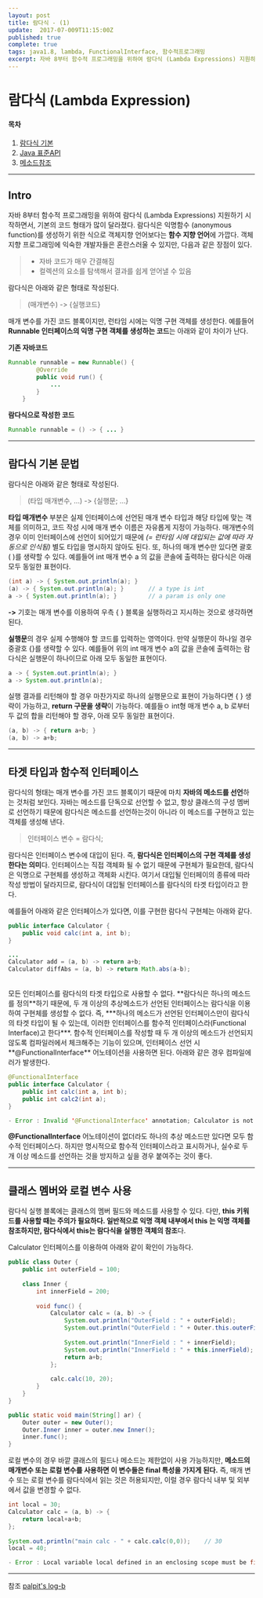 ```yaml
---
layout: post
title: 람다식 - (1)
update:  2017-07-009T11:15:00Z
published: true
complete: true
tags: java1.8, lambda, FunctionalInterface, 함수적프로그래밍
excerpt: 자바 8부터 함수적 프로그래밍을 위하여 람다식 (Lambda Expressions) 지원하기 시작하면서, 기본의 코드 형태가 많이 달라졌다. 람다식은 ...
---
```

# 람다식 (Lambda Expression) 

#### 목차
1. [람다식 기본](https://orgeslayer.github.io/2017/07/09/java-lambda-1/)
2. [Java 표준API](https://orgeslayer.github.io/2017/07/09/java-lambda-2/)
3. [메소드참조](https://orgeslayer.github.io/2017/07/09/java-lambda-3/)

------------------------

## Intro
자바 8부터 함수적 프로그래밍을 위하여 람다식 (Lambda Expressions) 지원하기 시작하면서, 기본의 코드 형태가 많이 달라졌다. 람다식은 익명함수 (anonymous function)를 생성하기 위한 식으로 객체지향 언어보다는 **함수 지향 언어**에 가깝다. 객체지향 프로그래밍에 익숙한 개발자들은 혼란스러울 수 있지만, 다음과 같은 장점이 있다.

> - 자바 코드가 매우 간결해짐 
> - 컬렉션의 요소를 탐색해서 결과를 쉽게 얻어낼 수 있음

람다식은 아래와 같은 형태로 작성된다.

> (매개변수) -> {실행코드}

매개 변수를 가진 코드 블록이지만, 런타임 시에는 익명 구현 객체를 생성한다.
예를들어 **Runnable 인터페이스의 익명 구현 객체를 생성하는 코드**는 아래와 같이 차이가 난다.

**기존 자바코드**
```java
Runnable runnable = new Runnable() {
	    @Override
	    public void run() {
			...
		}
	}
```

**람다식으로 작성한 코드**
```java
Runnable runnable = () -> { ... } 
```

-----------------------------
## 람다식 기본 문법

람다식은 아래와 같은 형태로 작성된다.

> (타입 매개변수, ...) -> {실행문; ...}

**타입 매개변수** 부분은 실제 인터페이스에 선언된 매개 변수 타입과 해당 타입에 맞는 객체를 의미하고, 코드 작성 시에 매개 변수 이름은 자유롭게 지정이 가능하다. 매개변수의 경우 이미 인터페이스에 선언이 되어있기 때문에 *(= 런타임 시에 대입되는 값에 따라 자동으로 인식됨)* 별도 타입을 명시하지 않아도 된다. 또, 하나의 매개 변수만 있다면 괄호 ( )를 생략할 수 있다.
예를들어 int 매개 변수 a 의 값을 콘솔에 출력하는 람다식은 아래 모두 동일한 표현이다.

``` java
(int a) -> { System.out.println(a); }
(a) -> { System.out.println(a); }		// a type is int 
a -> { System.out.println(a); }			// a param is only one
```

**->** 기호는 매개 변수를 이용하여 우측 { } 블록을 실행하라고 지시하는 것으로 생각하면 된다.

**실행문**의 경우 실제 수행해야 할 코드를 입력하는 영역이다. 만약 실행문이 하나일 경우 중괄호 {}를 생략할 수 있다. 예를들어 위의 int 매개 변수 a의 값을 콘솔에 출력하는 람다식은 실행문이 하나이므로 아래 모두 동일한 표현이다.

```java
a -> { System.out.println(a); }
a -> System.out.println(a);
```
실행 결과를 리턴해야 할 경우 마찬가지로 하나의 실행문으로 표현이 가능하다면 { } 생략이 가능하고, **return 구문을 생략**이 가능하다. 예를들ㅇ int형 매개 변수 a, b 로부터 두 값의 합을 리턴해야 할 경우, 아래 모두 동일한 표현이다.
```java
(a, b) -> { return a+b; }
(a, b) -> a+b;
```

--------------------------
## 타겟 타입과 함수적 인터페이스

람다식의 형태는 매개 변수를 가진 코드 블록이기 때문에 마치 **자바의 메소드를 선언**하는 것처럼 보인다.
자바는 메소드를 단독으로 선언할 수 없고, 항상 클래스의 구성 멤버로 선언하기 때문에 람다식은 메소드를 선언하는것이 아니라 이 메소드를 구현하고 있는 객체를 생성해 낸다.

> 인터페이스 변수 = 람다식;

람다식은 인터페이스 변수에 대입이 된다. 즉, **람다식은 인터페이스의 구현 객체를 생성한다는 의미**다.
인터페이스는 직접 객체화 될 수 없기 때문에 구현체가 필요한데, 람다식은 익명으로 구현체를 생성하고 객체화 시킨다. 여기서 대입될 인터페이의 종류에 따라 작성 방법이 달라지므로, 람다식이 대입될 인터페이스를 람다식의 타겟 타입이라고 한다.

예를들어 아래와 같은 인터페이스가 있다면, 이를 구현한 람다식 구현체는 아래와 같다.
```java
public interface Calculator {
	public void calc(int a, int b);
}

...
Calculator add = (a, b) -> return a+b;
Calculator diffAbs = (a, b) -> return Math.abs(a-b);
```
<br>
모든 인터페이스를 람다식의 타겟 타입으로 사용할 수 없다. **람다식은 하나의 메소드를 정의**하기 때문에, 두 개 이상의 추상메소드가 선언된 인터페이스는 람다식을 이용하여 구현체를 생성할 수 없다. 즉, ***하나의 메소드가 선언된 인터페이스만이 람다식의 타겟 타입이 될 수 있는데, 이러한 인터페이스를 함수적 인터페이스라(Functional Interface)고 한다***.
함수적 인터페이스를 작성할 때 두 개 이상의 메소드가 선언되지 않도록 컴파일러에서 체크해주는 기능이 있으며, 인터페이스 선언 시 **@FunctionalInterface** 어노테이션을 사용하면 된다. 아래와 같은 경우 컴파일에러가 발생한다.

```java
@FunctionalInterface
public interface Calculator {
	public int calc(int a, int b);
	public int calc2(int a);
}

- Error : Invalid '@FunctionalInterface' annotation; Calculator is not a functional interface
```

**@FunctionalInterface** 어노테이션이 없더라도 하나의 추상 메소드만 있다면 모두 함수적 인터페이스다. 하지만 명시적으로 함수적 인터페이스라고 표시하거나, 실수로  두 개 이상 메소드를 선언하는 것을 방지하고 싶을 경우 붙여주는 것이 좋다.

------------------------------
## 클래스 멤버와 로컬 변수 사용

람다식 실행 블록에는 클래스의 멤버 필드와 메소드를 사용할 수 있다. 다만, **this 키워드를 사용할 때는 주의가 필요하다. 일반적으로 익명 객체 내부에서 this 는 익명 객체를 참조하지만, 람다식에서 this는 람다식을 실행한 객체의 참조**다.

Calculator 인터페이스를 이용하여 아래와 같이 확인이 가능하다.

```java
public class Outer {
	public int outerField = 100;
	
	class Inner {
		int innerField = 200;
		
		void func() {
			Calculator calc = (a, b) -> {
				System.out.println("OuterField : " + outerField);
				System.out.println("OuterField : " + Outer.this.outerField);
				
				System.out.println("InnerField : " + innerField);
				System.out.println("InnerField : " + this.innerField);
				return a+b;
			};
			
			calc.calc(10, 20);
		}
	}
}
```

```java
public static void main(String[] ar) {
	Outer outer = new Outer();
	Outer.Inner inner = outer.new Inner();
	inner.func();
}
```

로컬 변수의 경우 바깥 클래스의 필드나 메소드는 제한없이 사용 가능하지만, **메소드의 매개변수 또는 로컬 변수를 사용하면 이 변수들은 final 특성을 가지게 된다.** 즉, 매개 변수 또는 로컬 변수를 람다식에서 읽는 것은 허용되지만, 이럴 경우 람다식 내부 및 외부에서 값을 변경할 수 없다.

```java
int local = 30;
Calculator calc = (a, b) -> {
	return local+a+b;
};
	
System.out.println("main calc - " + calc.calc(0,0));	// 30
local = 40;

- Error : Local variable local defined in an enclosing scope must be final or effectively final
```
-------------------------------
참조
[palpit's log-b](http://palpit.tistory.com/670)
